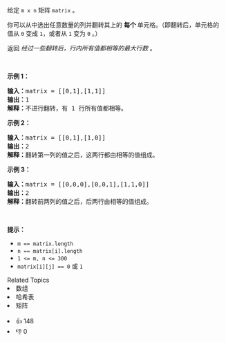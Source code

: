 <p>给定&nbsp;<code>m x n</code>&nbsp;矩阵&nbsp;<code>matrix</code>&nbsp;。</p>

<p>你可以从中选出任意数量的列并翻转其上的&nbsp;<strong>每个&nbsp;</strong>单元格。（即翻转后，单元格的值从 <code>0</code> 变成 <code>1</code>，或者从 <code>1</code> 变为 <code>0</code> 。）</p>

<p>返回 <em>经过一些翻转后，行内所有值都相等的最大行数</em>&nbsp;。</p>

<p>&nbsp;</p>

<ol> 
</ol>

<p><strong>示例 1：</strong></p>

<pre>
<strong>输入：</strong>matrix = [[0,1],[1,1]]
<strong>输出：</strong>1
<strong>解释：</strong>不进行翻转，有 1 行所有值都相等。
</pre>

<p><strong>示例 2：</strong></p>

<pre>
<strong>输入：</strong>matrix = [[0,1],[1,0]]
<strong>输出：</strong>2
<strong>解释：</strong>翻转第一列的值之后，这两行都由相等的值组成。
</pre>

<p><strong>示例 3：</strong></p>

<pre>
<strong>输入：</strong>matrix = [[0,0,0],[0,0,1],[1,1,0]]
<strong>输出：</strong>2
<strong>解释：</strong>翻转前两列的值之后，后两行由相等的值组成。</pre>

<p>&nbsp;</p>

<p><strong>提示：</strong></p>

<ul> 
 <li><code>m == matrix.length</code></li> 
 <li><code>n == matrix[i].length</code></li> 
 <li><code>1 &lt;= m, n &lt;= 300</code></li> 
 <li><code>matrix[i][j] == 0</code> 或&nbsp;<code>1</code></li> 
</ul>

<div><div>Related Topics</div><div><li>数组</li><li>哈希表</li><li>矩阵</li></div></div><br><div><li>👍 148</li><li>👎 0</li></div>